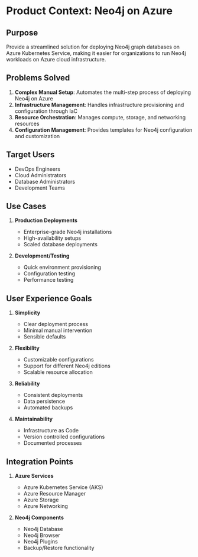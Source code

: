 # Product Context: Neo4j on Azure

## Purpose
Provide a streamlined solution for deploying Neo4j graph databases on Azure Kubernetes Service, making it easier for organizations to run Neo4j workloads on Azure cloud infrastructure.

## Problems Solved
1. **Complex Manual Setup**: Automates the multi-step process of deploying Neo4j on Azure
2. **Infrastructure Management**: Handles infrastructure provisioning and configuration through IaC
3. **Resource Orchestration**: Manages compute, storage, and networking resources
4. **Configuration Management**: Provides templates for Neo4j configuration and customization

## Target Users
- DevOps Engineers
- Cloud Administrators
- Database Administrators
- Development Teams

## Use Cases
1. **Production Deployments**
   - Enterprise-grade Neo4j installations
   - High-availability setups
   - Scaled database deployments

2. **Development/Testing**
   - Quick environment provisioning
   - Configuration testing
   - Performance testing

## User Experience Goals
1. **Simplicity**
   - Clear deployment process
   - Minimal manual intervention
   - Sensible defaults

2. **Flexibility**
   - Customizable configurations
   - Support for different Neo4j editions
   - Scalable resource allocation

3. **Reliability**
   - Consistent deployments
   - Data persistence
   - Automated backups

4. **Maintainability**
   - Infrastructure as Code
   - Version controlled configurations
   - Documented processes

## Integration Points
1. **Azure Services**
   - Azure Kubernetes Service (AKS)
   - Azure Resource Manager
   - Azure Storage
   - Azure Networking

2. **Neo4j Components**
   - Neo4j Database
   - Neo4j Browser
   - Neo4j Plugins
   - Backup/Restore functionality
